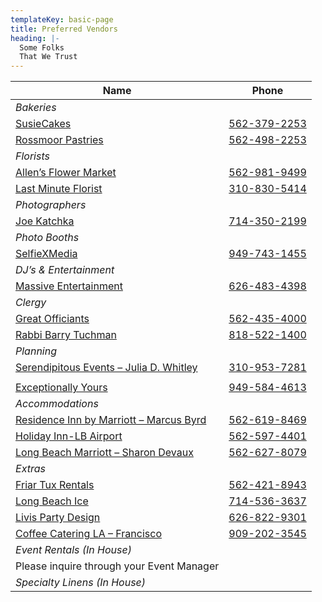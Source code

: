```yaml
---
templateKey: basic-page
title: Preferred Vendors
heading: |-
  Some Folks
  That We Trust
---
```

| Name                                                                                                                                                                                                                                               | Phone                            |
| -------------------------------------------------------------------------------------------------------------------------------------------------------------------------------------------------------------------------------------------------- | -------------------------------- |
| *Bakeries*                                                                                                                                                                                                                                         |                                  |
| [SusieCakes](https://susiecakes.com/)                                                                                                                                                                                                              | [562-379-2253](tel:562-379-2253) |
| [Rossmoor Pastries](http://www.RossmoorPastries.com)                                                                                                                                                                                               | [562-498-2253](tel:562-498-2253) |
| *Florists*                                                                                                                                                                                                                                         |                                  |
| [Allen’s Flower Market](http://www.AllensFlowerMarket.net)                                                                                                                                                                                         | [562-981-9499](tel:562-981-9499) |
| [Last Minute Florist](http://www.WhenYouThinkFlowers.com)                                                                                                                                                                                          | [310-830-5414](tel:310-830-5414) |
| *Photographers*                                                                                                                                                                                                                                    |                                  |
| [Joe Katchka](http://www.KatchMoments.com)                                                                                                                                                                                                         | [714-350-2199](tel:714-350-2199) |
| *Photo Booths*                                                                                                                                                                                                                                     |                                  |
| [SelfieXMedia](https://selfiexmedia.com)                                                                                                                                                                                                           | [949-743-1455](tel:949-743-1455) |
| *DJ’s & Entertainment*                                                                                                                                                                                                                             |                                  |
| [Massive Entertainment](www.massiveent.com)                                                                                                                                                                                                        | [626-483-4398](tel:626-483-4398)                                 |
| *Clergy*                                                                                                                                                                                                                                           |                                  |
| [Great Officiants](http://www.GreatOfficiants.com)                                                                                                                                                                                                 | [562-435-4000](tel:562-435-4000) |
| [Rabbi Barry Tuchman](http://www.WeddingsWithSpirit.net)                                                                                                                                                                                           | [818-522-1400](tel:818-522-1400) |
| *Planning*                                                                                                                                                                                                                                         |                                  |
| [Serendipitous Events – Julia D. Whitley](https://www.yelp.com/biz/serendipitous-events-by-julia-los-angeles)                                                                                                                                      | [310-953-7281](tel:310-953-7281) |
|                                  |
| [Exceptionally Yours](www.exceptionallyyours.com)                                                                                                                                      | [949-584-4613](tel:949-584-4613) |
| *Accommodations*                                                                                                                                                                                                                                   |                                  |
| [Residence Inn by Marriott – Marcus Byrd](https://www.marriott.com/en-us/hotels/lgbri-residence-inn-long-beach-downtown/overview/?gclid=Cj0KCQjwuMuRBhCJARIsAHXdnqMkdKtKNQ27yyq6l4_p6vE7cFbqbLwo7T2xANKoCoOo-OiLc2LKil4aAmOnEALw_wcB&gclsrc=aw.ds) | [562-619-8469](tel:562-595-0909) |
| [Holiday Inn-LB Airport](https://www.guestreservations.com/holiday-inn-long-beach-airport-hotel-and-conference-center/booking?gclid=Cj0KCQjwuMuRBhCJARIsAHXdnqNlXO2UrgIaf3m5vfG5oQswO4zocxxYsJmKdYnfh5R2MpKjqDsBld4aAk08EALw_wcB)                  | [562-597-4401](tel:562-597-4401) |
| [Long Beach Marriott – Sharon Devaux](https://www.marriott.com/en-us/hotels/lgblb-long-beach-marriott/overview/)                                                                                                                                   | [562-627-8079](tel:562-627-8079) |
| *Extras*                                                                                                                                                                                                                                           |                                  |
| [Friar Tux Rentals](http://www.FriarTux.com)                                                                                                                                                                                                       | [562-421-8943](tel:562-421-8943) |
| [Long Beach Ice](http://www.LongBeachIce.com)                                                                                                                                                                                                      | [714-536-3637](tel:714-536-3637) |
| [Livis Party Design](https://www.facebook.com/Favorsformyparty/)                                                                                                                                                                                   | [626-822-9301](626-822-9301)     |
| [Coffee Catering LA – Francisco](http://www.CoffeeCateringLA.com)                                                                                                                                                                                  | [909-202-3545](tel:909-202-3545) |
| *Event Rentals (In House)*                                                                                                                                                                                                                         |                                  |
| Please inquire through your Event Manager                                                                                                                                                                                                          |                                  |
| *Specialty Linens (In House)*                                                                                                                                                                                                                      | [ ](www.massiveent.com)          |